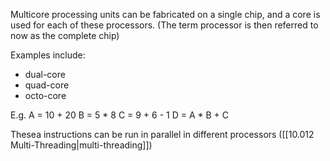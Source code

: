 Multicore processing units can be fabricated on a single chip, and a core is used for each of these processors.
(The term processor is then referred to now as the complete chip)

Examples include:
- dual-core
- quad-core
- octo-core

E.g.
A = 10 + 20
B = 5 * 8
C = 9 + 6 - 1
D = A * B + C

Thesea instructions can be run in parallel in different processors ([[10.012 Multi-Threading|multi-threading]])

